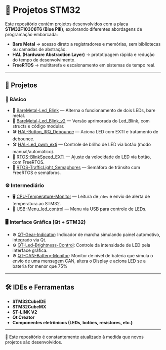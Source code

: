 # 🚀 Projetos STM32

Este repositório contém projetos desenvolvidos com a placa **STM32F103C8T6 (Blue Pill)**, explorando diferentes abordagens de programação embarcada:  

- **Bare Metal** → acesso direto a registradores e memórias, sem bibliotecas ou camadas de abstração.  
- **HAL (Hardware Abstraction Layer)** → prototipagem rápida e redução do tempo de desenvolvimento.  
- **FreeRTOS** → multitarefa e escalonamento em sistemas de tempo real.  

---

## 📂 Projetos

### 📘 Básico
- 🔧 [BareMetal-Led_Blink](https://github.com/ArthurBarbozaa/Projetos-stm32/tree/master/BareMetal-Led_Blink) — Alterna o funcionamento de dois LEDs, bare metal.  
- 🔧 [BareMetal-Led_Blink_v2](https://github.com/ArthurBarbozaa/Projetos-stm32/tree/master/BareMetal-Led_Blink_v2) — Versão aprimorada do Led_Blink, com structs e código modular. 
- 🛠️ [HAL-Button_IRQ_Debounce](https://github.com/ArthurBarbozaa/Projetos-stm32/tree/master/Basico/HAL-Button_IRQ_Debounce) — Aciona LED com EXTI e tratamento de debounce. 
- 🛠️ [HAL-Led_pwm_exti](https://github.com/ArthurBarbozaa/Projetos-stm32/tree/master/Basico/HAL-Led_pwm_exti) — Controle de brilho de LED via botão (modo manual/automático).
- 🔄 [RTOS-BlinkSpeed_EXTI](https://github.com/ArthurBarbozaa/Projetos-stm32/tree/master/Basico/RTOS-BlinkSpeed_EXTI) — Ajuste da velocidade do LED via botão, com FreeRTOS.  
- 🔄 [RTOS-TrafficLight_Semaphores](https://github.com/ArthurBarbozaa/Projetos-stm32/tree/master/Basico/RTOS-TrafficLight_Semaphores) — Semáforo de trânsito com FreeRTOS e semáforos.

### ⚙️ Intermediário

- 🖥️ [CPU-Temperature-Monitor](https://github.com/ArthurBarbozaa/Projetos-stm32/tree/master/Intermediario/CPU-Temperature-Monitor) — Leitura de `/dev` e envio de alerta de temperatura ao STM32. 
- 🔌 [USB-Menu_led_control](https://github.com/ArthurBarbozaa/Projetos-stm32/tree/master/Intermediario/USB-Menu_led_control) — Menu via USB para controle de LEDs. 

### 🖥️ Interface Gráfica (Qt + STM32)

- ⚙️ [QT-Gear-Indicator](https://github.com/ArthurBarbozaa/Projetos-STM32/tree/master/Intermediario/QT-Gear-Indicator): Indicador de marcha simulando painel automotivo, integrado via Qt.
- ⚙️ [QT-Led-Brightness-Control](https://github.com/ArthurBarbozaa/Projetos-STM32/tree/master/Intermediario/QT-led-brightness-control): Controle da intensidade de LED pela interface gráfica.
- ⚙️ [QT-CAN-Battery-Monitor](https://github.com/ArthurBarbozaa/Projetos-stm32/tree/master/Intermediario/QT-CAN-Battery-Monitor): Monitor de nivel de bateria que simula o envio de uma mensagem CAN, altera o Display e aciona LED se a bateria for menor que 75%
---

## 🛠️ IDEs e Ferramentas

- **STM32CubeIDE**  
- **STM32CubeMX**  
- **ST-LINK V2**
- **Qt Creator**
- **Componentes eletrônicos (LEDs, botões, resistores, etc.)**  

---

📌 Este repositório é constantemente atualizado à medida que novos projetos são desenvolvidos.
